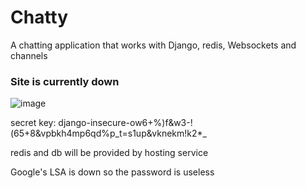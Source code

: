# Chatty

A chatting application that works with Django, redis, Websockets and channels 


### Site is currently down
![image](https://user-images.githubusercontent.com/74263280/192278765-042a4932-b06d-4e3b-a143-6678c538cde6.png)

secret key: django-insecure-ow6+%)f&w3-!(65+8&vpbkh4mp6qd%p_t=s1up&vknekm!k2*_

redis and db will be provided by hosting service

Google's LSA is down so the password is useless

